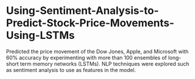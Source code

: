 # Using-Sentiment-Analysis-to-Predict-Stock-Price-Movements-Using-LSTMs
Predicted the price movement of the Dow Jones, Apple, and Microsoft with 60% accuracy by experimenting with more than 100 ensembles of long-short term memory networks (LSTMs). NLP techniques were explored such as sentiment analysis to use as features in the model.

